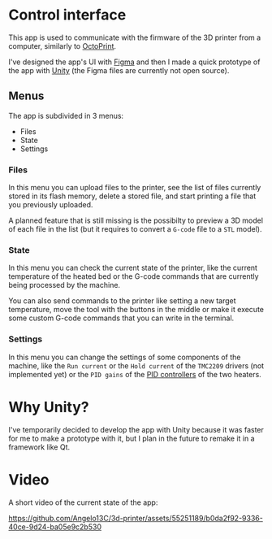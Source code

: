 # Control interface
This app is used to communicate with the firmware of the 3D printer from a computer, similarly to [OctoPrint](https://octoprint.org/).

I've designed the app's UI with [Figma](https://www.figma.com/) and then I made a quick prototype of the app with [Unity](https://unity.com/) (the Figma files are currently not open source).

## Menus
The app is subdivided in 3 menus:
- Files
- State
- Settings

### Files
In this menu you can upload files to the printer, see the list of files currently stored in its flash memory, delete a stored file, and start printing a file that you previously uploaded.

A planned feature that is still missing is the possibilty to preview a 3D model of each file in the list (but it requires to convert a `G-code` file to a `STL` model).

### State
In this menu you can check the current state of the printer, like the current temperature of the heated bed or the G-code commands that are currently being processed by the machine.

You can also send commands to the printer like setting a new target temperature, move the tool with the buttons in the middle or make it execute some custom G-code commands that you can write in the terminal.

### Settings
In this menu you can change the settings of some components of the machine, like the `Run current` or the `Hold current` of the `TMC2209` drivers (not implemented yet) or
the `PID gains` of the [PID controllers](https://en.wikipedia.org/wiki/Proportional%E2%80%93integral%E2%80%93derivative_controller) of the two heaters.

# Why Unity?
I've temporarily decided to develop the app with Unity because it was faster for me to make a prototype with it, but I plan in the future to remake it in a framework like Qt.

# Video
A short video of the current state of the app:

https://github.com/Angelo13C/3d-printer/assets/55251189/b0da2f92-9336-40ce-9d24-ba05e9c2b530
